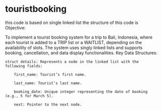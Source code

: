 # touristbooking
this code is based on single linked list
the structure of  this code is
Objective:

To implement a tourist booking system for a trip to Bali, Indonesia, where each tourist is added to a TRIP list or a WAITLIST, depending on the availability of slots. The system uses singly linked lists and supports booking, cancellation, and data display functionalities.
Key Data Structures:

    struct details: Represents a node in the linked list with the following fields:

        first_name: Tourist’s first name.

        last_name: Tourist’s last name.

        booking_date: Unique integer representing the date of booking (e.g., 5 for March 5).

        next: Pointer to the next node.
